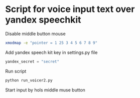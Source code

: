 # Script for voice input text over yandex speechkit

Disable middle button mouse
```bash
xmodmap -e "pointer = 1 25 3 4 5 6 7 8 9"
```

Add yandex speech kit key in settings.py file
```python
yandex_secret = "secret"
```

Run script

```bash
python run_voicer2.py
```

Start input by hols middle muse button
